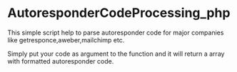 # AutoresponderCodeProcessing_php

This simple script help to parse autoresponder code for major companies like getresponce,aweber,mailchimp etc.

Simply put your code as argument to the function and it will return a array with formatted autoresponder code.

